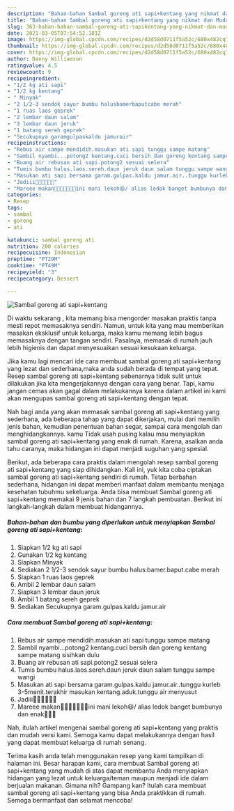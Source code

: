 ```yaml
---
description: "Bahan-bahan Sambal goreng ati sapi+kentang yang nikmat dan Mudah Dibuat"
title: "Bahan-bahan Sambal goreng ati sapi+kentang yang nikmat dan Mudah Dibuat"
slug: 363-bahan-bahan-sambal-goreng-ati-sapikentang-yang-nikmat-dan-mudah-dibuat
date: 2021-03-05T07:54:52.181Z
image: https://img-global.cpcdn.com/recipes/d2d58d0711f5a52c/680x482cq70/sambal-goreng-ati-sapikentang-foto-resep-utama.jpg
thumbnail: https://img-global.cpcdn.com/recipes/d2d58d0711f5a52c/680x482cq70/sambal-goreng-ati-sapikentang-foto-resep-utama.jpg
cover: https://img-global.cpcdn.com/recipes/d2d58d0711f5a52c/680x482cq70/sambal-goreng-ati-sapikentang-foto-resep-utama.jpg
author: Danny Williamson
ratingvalue: 4.5
reviewcount: 9
recipeingredient:
- "1/2 kg ati sapi"
- "1/2 kg kentang"
- " Minyak"
- "2 1/2-3 sendok sayur bumbu halusbamerbaputcabe merah"
- "1 ruas laos geprek"
- "2 lembar daun salam"
- "3 lembar daun jeruk"
- "1 batang sereh geprek"
- "Secukupnya garamgulpaskaldu jamurair"
recipeinstructions:
- "Rebus air sampe mendidih.masukan ati sapi tunggu sampe matang"
- "Sambil nyambi...potong2 kentang.cuci bersih dan goreng kentang sampe matang sisihkan dulu"
- "Buang air rebusan ati sapi.potong2 sesuai selera"
- "Tumis bumbu halus.laos.sereh.daun jeruk daun salam tunggu sampe wangi"
- "Masukan ati sapi bersama garam.gulpas.kaldu jamur.air..tunggu kurleb 3-5menit.terakhir masukan kentang.aduk.tunggu air menyusut"
- "Jadiii🤗🤗🤗🤗🤤🤤"
- "Mareee makan🤗🤗🤗🤤🤤🤤🤤ini mani lekoh😆/ alias ledok banget bumbunya dan enak🤤🤤🤤"
categories:
- Resep
tags:
- sambal
- goreng
- ati

katakunci: sambal goreng ati 
nutrition: 200 calories
recipecuisine: Indonesian
preptime: "PT29M"
cooktime: "PT49M"
recipeyield: "3"
recipecategory: Dessert

---
```



![Sambal goreng ati sapi+kentang](https://img-global.cpcdn.com/recipes/d2d58d0711f5a52c/680x482cq70/sambal-goreng-ati-sapikentang-foto-resep-utama.jpg)

Di waktu  sekarang , kita memang bisa mengorder masakan praktis tanpa mesti repot memasaknya sendiri. Namun, untuk kita yang mau memberikan masakan eksklusif untuk keluarga, maka kamu memang lebih bagus memasaknya dengan tangan sendiri. Pasalnya, memasak di rumah jauh lebih higienis dan dapat menyesuaikan sesuai kesukaan keluarga.

Jika kamu lagi mencari ide cara membuat sambal goreng ati sapi+kentang yang lezat dan sederhana,maka anda sudah berada di tempat yang tepat. Resep sambal goreng ati sapi+kentang  sebenarnya tidak sulit untuk dilakukan jika kita mengerjakannya dengan cara yang benar. Tapi, kamu jangan cemas akan gagal dalam melakukannya 
karena dalam artikel ini kami akan mengupas sambal goreng ati sapi+kentang dengan tepat.  



Nah bagi anda yang akan memasak sambal goreng ati sapi+kentang yang sederhana, ada beberapa tahap yang dapat dikerjakan, mulai dari memilih jenis bahan, kemudian penentuan bahan segar, sampai cara mengolah dan menghidangkannya. kamu Tidak usah pusing kalau mau menyiapkan sambal goreng ati sapi+kentang yang enak di rumah. Karena, asalkan anda  tahu caranya, maka hidangan ini dapat menjadi suguhan yang spesial.

Berikut, ada beberapa cara praktis  dalam mengolah resep sambal goreng ati sapi+kentang yang siap dihidangkan. Kali ini, yuk kita coba ciptakan sambal goreng ati sapi+kentang sendiri di rumah. Tetap berbahan sederhana, hidangan ini dapat memberi manfaat dalam membantu menjaga kesehatan tubuhmu sekeluarga. Anda bisa membuat Sambal goreng ati sapi+kentang memakai 9 jenis bahan dan 7 langkah pembuatan. Berikut ini langkah-langkah dalam membuat hidangannya.

<!--inarticleads1-->

##### Bahan-bahan dan bumbu yang diperlukan untuk menyiapkan Sambal goreng ati sapi+kentang:

1. Siapkan 1/2 kg ati sapi
1. Gunakan 1/2 kg kentang
1. Siapkan  Minyak
1. Sediakan 2 1/2-3 sendok sayur bumbu halus:bamer.baput.cabe merah
1. Siapkan 1 ruas laos geprek
1. Ambil 2 lembar daun salam
1. Siapkan 3 lembar daun jeruk
1. Ambil 1 batang sereh geprek
1. Sediakan Secukupnya garam.gulpas.kaldu jamur.air




<!--inarticleads2-->

##### Cara membuat Sambal goreng ati sapi+kentang:

1. Rebus air sampe mendidih.masukan ati sapi tunggu sampe matang
1. Sambil nyambi...potong2 kentang.cuci bersih dan goreng kentang sampe matang sisihkan dulu
1. Buang air rebusan ati sapi.potong2 sesuai selera
1. Tumis bumbu halus.laos.sereh.daun jeruk daun salam tunggu sampe wangi
1. Masukan ati sapi bersama garam.gulpas.kaldu jamur.air..tunggu kurleb 3-5menit.terakhir masukan kentang.aduk.tunggu air menyusut
1. Jadiii🤗🤗🤗🤗🤤🤤
1. Mareee makan🤗🤗🤗🤤🤤🤤🤤ini mani lekoh😆/ alias ledok banget bumbunya dan enak🤤🤤🤤




Nah, itulah artikel mengenai  sambal goreng ati sapi+kentang  yang praktis dan mudah versi kami. Semoga kamu dapat melakukannya dengan hasil yang dapat membuat keluarga di rumah senang. 

Terima kasih anda telah menggunakan resep yang kami tampilkan di halaman ini. Besar harapan kami, cara membuat  Sambal goreng ati sapi+kentang yang mudah di atas dapat membantu Anda menyiapkan hidangan yang lezat untuk keluarga/teman maupun menjadi ide dalam berjualan makanan. Gimana nih? Gampang kan? Itulah cara membuat sambal goreng ati sapi+kentang yang bisa Anda praktikkan di rumah. Semoga bermanfaat dan selamat mencoba!


